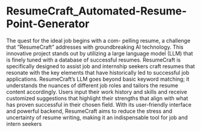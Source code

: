 # ResumeCraft_Automated-Resume-Point-Generator
The quest for the ideal job begins with a com-
pelling resume, a challenge that ”ResumeCraft” addresses with
groundbreaking AI technology. This innovative project stands out
by utilizing a large language model (LLM) that is finely tuned
with a database of successful resumes. ResumeCraft is specifically
designed to assist job and internship seekers craft resumes that
resonate with the key elements that have historically led to
successful job applications. ResumeCraft’s LLM goes beyond
basic keyword matching; it understands the nuances of different
job roles and tailors the resume content accordingly. Users input
their work history and skills and receive customized suggestions
that highlight their strengths that align with what has proven
successful in their chosen field. With its user-friendly interface
and powerful backend, ResumeCraft aims to reduce the stress
and uncertainty of resume writing, making it an indispensable
tool for job and intern seekers

